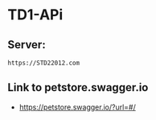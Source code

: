 # TD1-APi
## Server:
`https://STD22012.com`

## Link to petstore.swagger.io
* https://petstore.swagger.io/?url=#/



